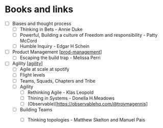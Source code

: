 # Books and links 

- [ ] Biases and thought process
  - [ ] Thinking in Bets - Annie Duke
  - [ ] Powerful, Building a culture of Freedom and responsibility - Patty McCord
  - [ ] Humble Inquiry - Edgar H Schein
- [ ] Product Management [[prod-management]]
  - [ ] Escaping the build trap - Melissa Perri
- [ ] Agility [[agility]]
  - [ ] Agile at scale at spotify
  - [ ] Flight levels
  - [ ] Teams, Squads, Chapters and Tribe
  - [ ] Agility
    - [ ] Rethinking Agile - Klas Leopold
    - [ ] Thining in Systems - Donella H.Meadows
    - [ ] (Observable)[https://observablehq.com/@troymagennis]
  - [ ] Building Teams
    - [ ] Thinking topologies - Matthew Skelton and Manuel Pais



[//begin]: # "Autogenerated link references for markdown compatibility"
[prod-management]: prod-management "Prod Management"
[agility]: agility "Agility"
[//end]: # "Autogenerated link references"
